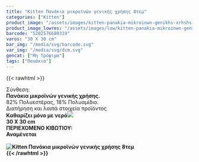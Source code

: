 ```yaml
---
title: "Kitten Πανάκια μικροϊνών γενικής χρήσης 8τεμ"
categories: ["Kitten"]
product_image: "/assets/images/kitten-panakia-mikroinwn-genikhs-xrhshs-8tem.jpg"
product_image_lowres: "/assets/images/low/kitten-panakia-mikroinwn-genikhs-xrhshs-8tem.jpg"
barcode: "5202576680319"
varos: "30 X 30 cm"
bar_img: "/media/svg/barcode.svg"
var_img: "/media/svg/dcm.svg"
gencat: ["Μη Τρόφιμα"]
tags: ["Πανάκια"]
---
```

{{< rawhtml >}}

<div class="sload222"><div class="product"><div id="sistatika">Σύνθεση:</div><div class="alltext"><b>Πανάκια μικροϊνών γενικής χρήσης.</b><br>82% Πολυεστέρας, 18% Πολυαμίδιο.<br></div><div id="loipa">Διατήρηση και λοιπά στοιχεία προϊόντος</div><div class="alltext"><b style="margin:0">Καθαρίζει μόνο με νερό<img src="/media/svg/dcm.svg"></div><span id="varostext">30 X 30 cm</span></div><div id="kivotio">ΠΕΡΙΕΧΟΜΕΝΟ ΚΙΒΩΤΙΟΥ:<br>Αναμένεται</div><br><div class="pimg"><img alt="Kitten Πανάκια μικροϊνών γενικής χρήσης 8τεμ" title="Kitten Πανάκια μικροϊνών γενικής χρήσης 8τεμ" src="/assets/images/kitten-panakia-mikroinwn-genikhs-xrhshs-8tem.jpg"></div></div></div>
{{< /rawhtml >}}


